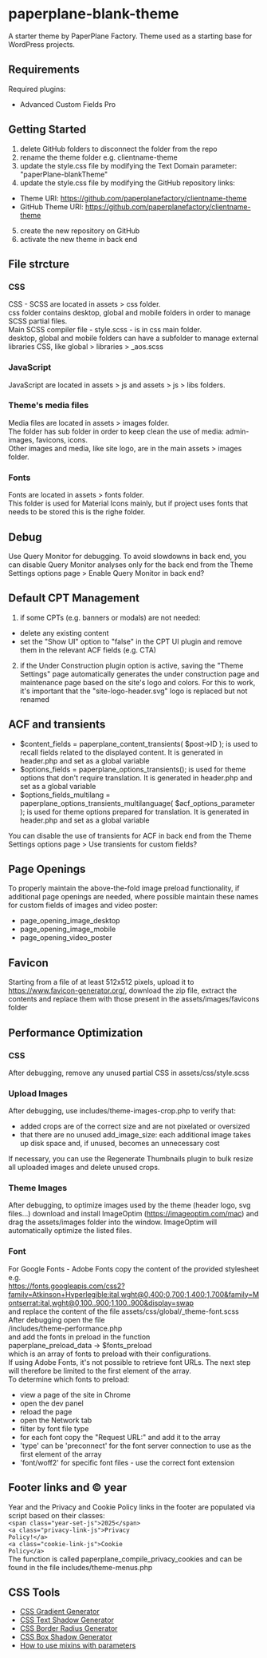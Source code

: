 # paperplane-blank-theme
A starter theme by PaperPlane Factory. Theme used as a starting base for WordPress projects.

## Requirements
Required plugins:
 - Advanced Custom Fields Pro

## Getting Started
1. delete GitHub folders to disconnect the folder from the repo
2. rename the theme folder e.g. clientname-theme
3. update the style.css file by modifying the Text Domain parameter: "paperPlane-blankTheme"
4. update the style.css file by modifying the GitHub repository links:
- Theme URI: https://github.com/paperplanefactory/clientname-theme
- GitHub Theme URI: https://github.com/paperplanefactory/clientname-theme
5. create the new repository on GitHub
6. activate the new theme in back end

## File strcture
### CSS
CSS - SCSS are located in assets > css folder.  
css folder contains desktop, global and mobile folders in order to manage SCSS partial files.  
Main SCSS compiler file - style.scss - is in css main folder.  
desktop, global and mobile folders can have a subfolder to manage external libraries CSS, like global > libraries > _aos.scss
### JavaScript
JavaScript are located in assets > js and assets > js > libs folders.
### Theme's media files
Media files are located in assets > images folder.  
The folder has sub folder in order to keep clean the use of media: admin-images, favicons, icons.  
Other images and media, like site logo, are in the main assets > images folder.
### Fonts
Fonts are located in assets > fonts folder.  
This folder is used for Material Icons mainly, but if project uses fonts that needs to be stored this is the righe folder.

## Debug
Use Query Monitor for debugging. To avoid slowdowns in back end, you can disable Query Monitor analyses only for the back end from the Theme Settings options page > Enable Query Monitor in back end?

## Default CPT Management
1. if some CPTs (e.g. banners or modals) are not needed:
- delete any existing content
- set the "Show UI" option to "false" in the CPT UI plugin and remove them in the relevant ACF fields (e.g. CTA) 

2. if the Under Construction plugin option is active, saving the "Theme Settings" page automatically generates the under construction page and maintenance page based on the site's logo and colors. For this to work, it's important that the "site-logo-header.svg" logo is replaced but not renamed

## ACF and transients
- $content_fields = paperplane_content_transients( $post->ID ); is used to recall fields related to the displayed content. It is generated in header.php and set as a global variable
- $options_fields = paperplane_options_transients(); is used for theme options that don't require translation. It is generated in header.php and set as a global variable
- $options_fields_multilang = paperplane_options_transients_multilanguage( $acf_options_parameter ); is used for theme options prepared for translation. It is generated in header.php and set as a global variable

You can disable the use of transients for ACF in back end from the Theme Settings options page > Use transients for custom fields?

## Page Openings
To properly maintain the above-the-fold image preload functionality, if additional page openings are needed, where possible maintain these names for custom fields of images and video poster:
- page_opening_image_desktop
- page_opening_image_mobile
- page_opening_video_poster

## Favicon
Starting from a file of at least 512x512 pixels, upload it to https://www.favicon-generator.org/, download the zip file, extract the contents and replace them with those present in the assets/images/favicons folder

## Performance Optimization
### CSS
After debugging, remove any unused partial CSS in assets/css/style.scss

### Upload Images
After debugging, use includes/theme-images-crop.php to verify that:
- added crops are of the correct size and are not pixelated or oversized
- that there are no unused add_image_size: each additional image takes up disk space and, if unused, becomes an unnecessary cost

If necessary, you can use the Regenerate Thumbnails plugin to bulk resize all uploaded images and delete unused crops.

### Theme Images
After debugging, to optimize images used by the theme (header logo, svg files...) download and install ImageOptim (https://imageoptim.com/mac) and drag the assets/images folder into the window. ImageOptim will automatically optimize the listed files.

### Font
For Google Fonts - Adobe Fonts copy the content of the provided stylesheet e.g.<br />
https://fonts.googleapis.com/css2?family=Atkinson+Hyperlegible:ital,wght@0,400;0,700;1,400;1,700&family=Montserrat:ital,wght@0,100..900;1,100..900&display=swap<br />
and replace the content of the file assets/css/global/_theme-font.scss<br />
After debugging open the file<br />
/includes/theme-performance.php<br />
and add the fonts in preload in the function<br />
paperplane_preload_data -> $fonts_preload<br />
which is an array of fonts to preload with their configurations.<br />
If using Adobe Fonts, it's not possible to retrieve font URLs. The next step will therefore be limited to the first element of the array.<br />
To determine which fonts to preload:
- view a page of the site in Chrome
- open the dev panel
- reload the page
- open the Network tab
- filter by font file type
- for each font copy the "Request URL:" and add it to the array
- 'type' can be 'preconnect' for the font server connection to use as the first element of the array
- 'font/woff2' for specific font files - use the correct font extension

## Footer links and © year
Year and the Privacy and Cookie Policy links in the footer are populated via script based on their classes:  
<code>&lt;span class="year-set-js"&gt;2025&lt;/span&gt;</code>  
<code>&lt;a class="privacy-link-js"&gt;Privacy Policy!&lt;/a&gt;</code>  
<code>&lt;a class="cookie-link-js"&gt;Cookie Policy&lt;/a&gt;</code>  
The function is called paperplane_compile_privacy_cookies and can be found in the file includes/theme-menus.php

## CSS Tools
- [CSS Gradient Generator](https://cssgradient.io/)
- [CSS Text Shadow Generator](https://css3gen.com/text-shadow/)
- [CSS Border Radius Generator](https://css3gen.com/border-radius/)
- [CSS Box Shadow Generator](https://css3gen.com/box-shadow/)
- [How to use mixins with parameters](https://marksheet.io/sass-mixins.html)